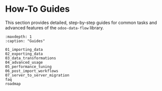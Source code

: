 # How-To Guides

This section provides detailed, step-by-step guides for common tasks and advanced features of the `odoo-data-flow` library.

```{toctree}
:maxdepth: 1
:caption: "Guides"

01_importing_data
02_exporting_data
03_data_transformations
04_advanced_usage
05_performance_tuning
06_post_import_workflows
07_server_to_server_migration
faq
roadmap
```

